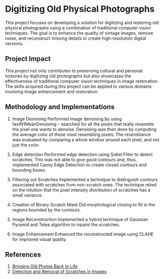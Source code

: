 # Digitizing Old Physical Photographs
This project focuses on developing a solution for digitizing and restoring old physical photographs using a combination of traditional computer vision techniques. The goal is to enhance the quality of vintage images, remove noise, and reconstruct missing details to create high-resolution digital versions.

## Project Impact
This project not only contributes to preserving cultural and personal histories by digitizing old photographs but also showcases the effectiveness of traditional computer vision techniques in image restoration. The skills acquired during this project can be applied to various domains involving image enhancement and restoration.

## Methodology and Implementations

1.	Image Denoising
Performed image denoising by using fastN1MeanDenoising - searched for all the pixels that really resemble the pixel one wants to denoise. Denoising was then done by computing the average color of these most resembling pixels. The resemblance was evaluated by comparing a whole window around each pixel, and not just the color.

2.	Edge detection
Performed edge detection using Sobel Filter to detect scratches. This was not able to give good contours and, thus, implemented Canny Edge Detection to create closed contours and bounding boxes.

3.	Filtering out Scratches
Implemented a technique to distinguish contours associated with scratches from non-scratch ones. The technique relied on the intuition that the pixel intensity distribution of scratches has a small variance.

4.	Creation of Binary Scratch Mask
Did morphological closing to fill in the regions bounded by the contours.

5.	Image Reconstruction
Implemented a hybrid technique of Gaussian Pyramid and Telea algorithm to inpaint the scratches.

6.	Image Enhancement
Enhanced the reconstructed image using CLAHE for improved visual quality.



## References
1. [Bringing Old Photos Back to Life](https://doi.org/10.48550/arXiv.2004.09484)
2. [Detection and Removal of Scratches in Images](https://doi.org/10.1007/978-3-319-03844-5_22)


